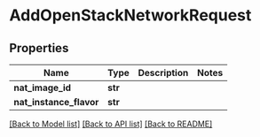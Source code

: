 # AddOpenStackNetworkRequest

## Properties
Name | Type | Description | Notes
------------ | ------------- | ------------- | -------------
**nat_image_id** | **str** |  | 
**nat_instance_flavor** | **str** |  | 

[[Back to Model list]](../README.md#documentation-for-models) [[Back to API list]](../README.md#documentation-for-api-endpoints) [[Back to README]](../README.md)


